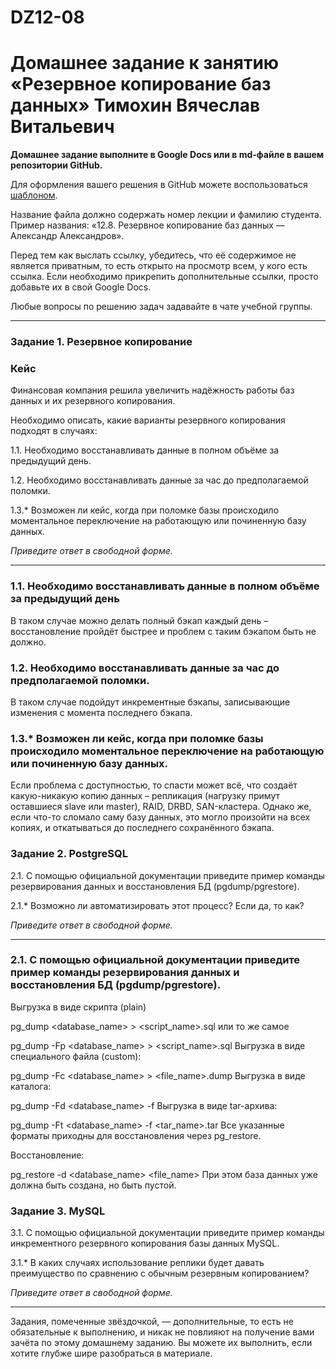 # DZ12-08
# Домашнее задание к занятию «Резервное копирование баз данных» Тимохин Вячеслав Витальевич

**Домашнее задание выполните в Google Docs или в md-файле в вашем репозитории GitHub.** 

Для оформления вашего решения в GitHub можете воспользоваться [шаблоном](https://github.com/netology-code/sys-pattern-homework).

Название файла должно содержать номер лекции и фамилию студента. Пример названия: «12.8. Резервное копирование баз данных — Александр Александров».

Перед тем как выслать ссылку, убедитесь, что её содержимое не является приватным, то есть открыто на просмотр всем, у кого есть ссылка. Если необходимо прикрепить дополнительные ссылки, просто добавьте их в свой Google Docs.

Любые вопросы по решению задач задавайте в чате учебной группы.

---

### Задание 1. Резервное копирование

### Кейс
Финансовая компания решила увеличить надёжность работы баз данных и их резервного копирования. 

Необходимо описать, какие варианты резервного копирования подходят в случаях: 

1.1. Необходимо восстанавливать данные в полном объёме за предыдущий день.

1.2. Необходимо восстанавливать данные за час до предполагаемой поломки.

1.3.* Возможен ли кейс, когда при поломке базы происходило моментальное переключение на работающую или починенную базу данных.

*Приведите ответ в свободной форме.*

---
### 1.1. Необходимо восстанавливать данные в полном объёме за предыдущий день
В таком случае можно делать полный бэкап каждый день – восстановление пройдёт быстрее и проблем с таким бэкапом быть не должно. 

### 1.2. Необходимо восстанавливать данные за час до предполагаемой поломки.
В таком случае подойдут инкрементные бэкапы, записывающие изменения с момента последнего бэкапа.

### 1.3.* Возможен ли кейс, когда при поломке базы происходило моментальное переключение на работающую или починенную базу данных.
Если проблема с доступностью, то спасти может всё, что создаёт какую-никакую копию данных – репликация (нагрузку примут оставшиеся slave или master), RAID, DRBD, SAN-кластера.
Однако же, если что-то сломало саму базу данных, это могло произойти на всех копиях, и откатываться до последнего сохранённого бэкапа.

### Задание 2. PostgreSQL

2.1. С помощью официальной документации приведите пример команды резервирования данных и восстановления БД (pgdump/pgrestore).

2.1.* Возможно ли автоматизировать этот процесс? Если да, то как?

*Приведите ответ в свободной форме.*

---
### 2.1. С помощью официальной документации приведите пример команды резервирования данных и восстановления БД (pgdump/pgrestore).
Выгрузка в виде скрипта (plain)

pg_dump <database_name> > <script_name>.sql
или то же самое

pg_dump -Fp <database_name> > <script_name>.sql
Выгрузка в виде специального файла (custom):

pg_dump -Fc <database_name> > <file_name>.dump
Выгрузка в виде каталога:

pg_dump -Fd <database_name> -f <dirname>
Выгрузка в виде tar-архива:

pg_dump -Ft <database_name> -f <tar_name>.tar
Все указанные форматы приходны для восстановления через pg_restore.

Восстановление:

pg_restore -d <database_name> <file_name>
При этом база данных уже должна быть создана, но быть пустой.


### Задание 3. MySQL

3.1. С помощью официальной документации приведите пример команды инкрементного резервного копирования базы данных MySQL. 

3.1.* В каких случаях использование реплики будет давать преимущество по сравнению с обычным резервным копированием?

*Приведите ответ в свободной форме.*

---

Задания, помеченные звёздочкой, — дополнительные, то есть не обязательные к выполнению, и никак не повлияют на получение вами зачёта по этому домашнему заданию. Вы можете их выполнить, если хотите глубже шире разобраться в материале.
